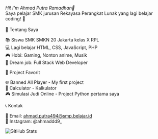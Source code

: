 *Hi! I'm Ahmad Putra Ramadhan👋*<br />
Saya pelajar SMK jurusan Rekayasa Perangkat Lunak yang lagi belajar coding! 🚀<br />
<br />🎯 Tentang Saya

📚 Siswa SMK SMKN 20 Jakarta kelas X RPL <br />
💻 Lagi belajar HTML, CSS, JavaScript, PHP<br />
🎮 Hobi: Gaming, Nonton anime, Musik<br />
📱 Dream job: Full Stack Web Developer

📂 Project Favorit

🌐 Banned All Player - My first project <br />
📱 Calculator - Kalkulator <br />
🎮 Simulasi Judi Online - Project Python pertama saya

📞 Kontak

📧 Email: ahmad.putra494@smp.belajar.id <br />
📱 Instagram: @ahmaddd9_


![GitHub Stats](https://github-readme-stats.vercel.app/api?username=ahm4d-putra&show_icons=true&theme=dark)
